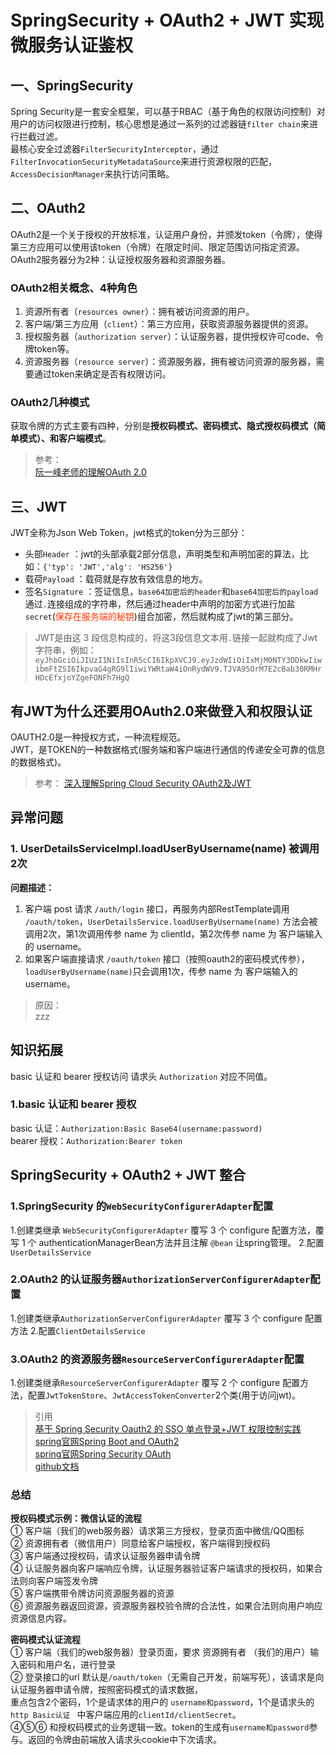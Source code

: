 # SpringSecurity + OAuth2 + JWT 实现微服务认证鉴权

## 一、SpringSecurity

Spring Security是一套安全框架，可以基于RBAC（基于角色的权限访问控制）对用户的访问权限进行控制，核心思想是通过一系列的过滤器链`filter chain`来进行拦截过滤。  
最核心安全过滤器`FilterSecurityInterceptor`，通过`FilterInvocationSecurityMetadataSource`来进行资源权限的匹配，`AccessDecisionManager`来执行访问策略。

## 二、OAuth2

OAuth2是一个关于授权的开放标准，认证用户身份，并颁发token（令牌），使得第三方应用可以使用该token（令牌）在限定时间、限定范围访问指定资源。  
OAuth2服务器分为2种：认证授权服务器和资源服务器。

### OAuth2相关概念、4种角色

1. 资源所有者（`resources owner`）：拥有被访问资源的用户。
2. 客户端/第三方应用（`client`）：第三方应用，获取资源服务器提供的资源。
3. 授权服务器（`authorization server`）：认证服务器，提供授权许可code、令牌token等。
4. 资源服务器（`resource server`）：资源服务器，拥有被访问资源的服务器，需要通过token来确定是否有权限访问。

### OAuth2几种模式

获取令牌的方式主要有四种，分别是**授权码模式、密码模式、隐式授权码模式（简单模式）、和客户端模式**。
> 参考：  
> [阮一峰老师的理解OAuth 2.0](http://www.ruanyifeng.com/blog/2014/05/oauth_2_0.html)  

## 三、JWT

JWT全称为Json Web Token，jwt格式的token分为三部分：  

- 头部`Header` ：jwt的头部承载2部分信息，声明类型和声明加密的算法，比如：`{'typ': 'JWT','alg': 'HS256'}`
- 载荷`Payload` ：载荷就是存放有效信息的地方。
- 签名`Signature` ：签证信息，`base64加密后的header`和`base64加密后的payload`通过`.`连接组成的字符串，然后通过header中声明的加密方式进行加盐`secret`(<font color='#FF3300'>保存在服务端的秘钥</font>)组合加密，然后就构成了jwt的第三部分。

> JWT是由这 3 段信息构成的，将这3段信息文本用`.`链接一起就构成了Jwt字符串，例如：  
`eyJhbGciOiJIUzI1NiIsInR5cCI6IkpXVCJ9.eyJzdWIiOiIxMjM0NTY3ODkwIiwibmFtZSI6IkpvaG4gRG9lIiwiYWRtaW4iOnRydWV9.TJVA95OrM7E2cBab30RMHrHDcEfxjoYZgeFONFh7HgQ`

## 有JWT为什么还要用OAuth2.0来做登入和权限认证

OAUTH2.0是一种授权方式，一种流程规范。  
JWT，是TOKEN的一种数据格式(服务端和客户端进行通信的传递安全可靠的信息的数据格式)。
> 参考：
> [深入理解Spring Cloud Security OAuth2及JWT](https://www.jianshu.com/p/cb886f995e86?utm_source=oschina-app)

## 异常问题

### 1. UserDetailsServiceImpl.loadUserByUsername(name) 被调用2次

**问题描述：**

1. 客户端 post 请求 `/auth/login` 接口，再服务内部RestTemplate调用 `/oauth/token`，`UserDetailsService.loadUserByUsername(name)` 方法会被调用2次，第1次调用传参 name 为 clientId，第2次传参 name 为 客户端输入的 username。
2. 如果客户端直接请求 `/oauth/token` 接口（按照oauth2的密码模式传参），`loadUserByUsername(name)`只会调用1次，传参 name 为 客户端输入的 username。

> 原因：  
> zzz

## 知识拓展

basic 认证和 bearer 授权访问 请求头 `Authorization` 对应不同值。

### 1.basic 认证和 bearer 授权

basic 认证：`Authorization:Basic Base64(username:password)`  
bearer 授权：`Authorization:Bearer token`

## SpringSecurity + OAuth2 + JWT 整合

### 1.SpringSecurity 的`WebSecurityConfigurerAdapter`配置

1.创建类继承 `WebSecurityConfigurerAdapter` 覆写 3 个 configure 配置方法，覆写 1 个 authenticationManagerBean方法并且注解 `@bean` 让spring管理。
2.配置`UserDetailsService`

### 2.OAuth2 的认证服务器`AuthorizationServerConfigurerAdapter`配置

1.创建类继承`AuthorizationServerConfigurerAdapter` 覆写 3 个 configure 配置方法
2.配置`ClientDetailsService`

### 3.OAuth2 的资源服务器`ResourceServerConfigurerAdapter`配置

1.创建类继承`ResourceServerConfigurerAdapter` 覆写 2 个 configure 配置方法，配置`JwtTokenStore`、`JwtAccessTokenConverter`2个类(用于访问jwt)。  

> 引用  
> [基于 Spring Security Oauth2 的 SSO 单点登录+JWT 权限控制实践](https://www.v2ex.com/t/561649)  
> [spring官网Spring Boot and OAuth2](https://spring.io/guides/tutorials/spring-boot-oauth2/)  
> [spring官网Spring Security OAuth](https://spring.io/projects/spring-security-oauth#learn)  
> [github文档](https://github.com/spring-projects/spring-security/wiki/OAuth-2.0-Migration-Guide)  


### 总结
**授权码模式示例：微信认证的流程**  
① 客户端（我们的web服务器）请求第三方授权，登录页面中微信/QQ图标  
② 资源拥有者（微信用户）同意给客户端授权，客户端得到授权码   
③ 客户端通过授权码，请求认证服务器申请令牌  
④ 认证服务器向客户端响应令牌，认证服务器验证客户端请求的授权码，如果合法则向客户端签发令牌   
⑤ 客户端携带令牌访问资源服务器的资源   
⑥ 资源服务器返回资源，资源服务器校验令牌的合法性，如果合法则向用户响应资源信息内容。  

**密码模式认证流程**  
① 客户端（我们的web服务器）登录页面，要求 资源拥有者 （我们的用户）输入密码和用户名，进行登录  
② 登录接口的url 默认是`/oauth/token`（无需自己开发，前端写死），该请求是向认证服务器申请令牌，按照密码模式的请求数据，   
重点包含2个密码，1个是请求体的用户的 `username和password`，1个是请求头的 `http Basic认证 ` 中客户端应用的`clientId/clientSecret`。  
④⑤⑥ 和授权码模式的业务逻辑一致。token的生成有`username和password`参与。返回的令牌由前端放入请求头cookie中下次请求。  